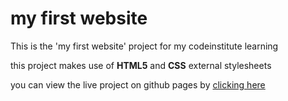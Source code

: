 # my first website
This is the 'my first website' project for my codeinstitute learning

this project makes use of **HTML5** and **CSS** external stylesheets

you can view the live project on github pages by [clicking here][1]

[1]: https://deantresadern.github.io/my-first-website/
